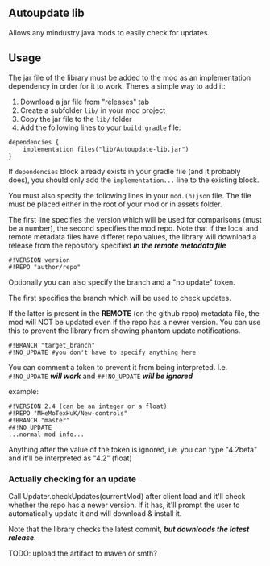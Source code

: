 ## Autoupdate lib
Allows any mindustry java mods to easily check for updates.

## Usage
The jar file of the library must be added to the mod as an implementation dependency in order for it to work.
Theres a simple way to add it:
1. Download a jar file from "releases" tab
2. Create a subfolder `lib/` in your mod project
3. Copy the jar file to the `lib/` folder
4. Add the following lines to your `build.gradle` file:
```
dependencies {
	implementation files("lib/Autoupdate-lib.jar")
}
```
If `dependencies` block already exists in your gradle file (and it probably does),
you should only add the `implementation...` line to the existing block.

You must also specify the following lines in your `mod.(h)json` file. The file must be placed either in the root of your mod or in assets folder.

The first line specifies the version which will be used for comparisons (must be a number), the second specifies the mod repo. Note that if the local and remote metadata files have differet repo values,
the library will download a release from the repository specified ***in the remote metadata file***
```
#!VERSION version
#!REPO "author/repo"
```
Optionally you can also specify the branch and a "no update" token.

The first specifies the branch which will be used to check updates.

If the latter is present in the __REMOTE__ (on the github repo) metadata file, the mod will NOT be updated even if the repo has a newer version.
You can use this to prevent the library from showing phantom update notifications.
```
#!BRANCH "target_branch"
#!NO_UPDATE #you don't have to specify anything here
```
You can comment a token to prevent it from being interpreted. I.e. `#!NO_UPDATE` ***will work*** and `##!NO_UPDATE` ***will be ignored***

example:
```
#!VERSION 2.4 (can be an integer or a float)
#!REPO "MHeMoTexHuK/New-controls"
#!BRANCH "master"
##!NO_UPDATE
...normal mod info...
```
Anything after the value of the token is ignored, i.e. you can type "4.2beta" and it'll be interpreted as "4.2" (float)

### Actually checking for an update
Call Updater.checkUpdates(currentMod) after client load and it'll check whether the repo has a newer version.
If it has, it'll prompt the user to automatically update it and will download & install it.

Note that the library checks the latest commit, ***but downloads the latest release***.

TODO: upload the artifact to maven or smth?